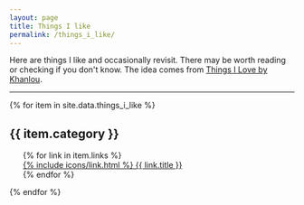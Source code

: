 ```yaml
---
layout: page
title: Things I like
permalink: /things_i_like/
---
```


Here are things I like and occasionally revisit. There may be worth reading or checking if you don't know.
The idea comes from [Things I Love by Khanlou](http://khanlou.com/love/).

<hr>

{% for item in site.data.things_i_like %}
<h2>{{ item.category }}</h2>
<ul style="list-style: none; margin-left: 0;">
{% for link in item.links %}
<li><a href="{{ link.url }}">{% include icons/link.html %} {{ link.title }}</a></li>
{% endfor %}
</ul>
{% endfor %}
